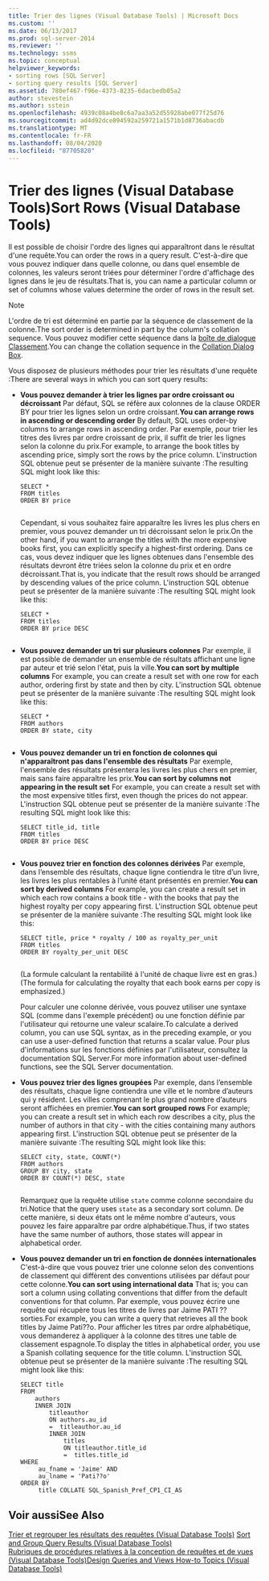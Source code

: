 ```yaml
---
title: Trier des lignes (Visual Database Tools) | Microsoft Docs
ms.custom: ''
ms.date: 06/13/2017
ms.prod: sql-server-2014
ms.reviewer: ''
ms.technology: ssms
ms.topic: conceptual
helpviewer_keywords:
- sorting rows [SQL Server]
- sorting query results [SQL Server]
ms.assetid: 780ef467-f96e-4373-8235-6dacbedb05a2
author: stevestein
ms.author: sstein
ms.openlocfilehash: 4939c08a4be8c6a7aa3a52d55928abe077f25d76
ms.sourcegitcommit: ad4d92dce894592a259721a1571b1d8736abacdb
ms.translationtype: MT
ms.contentlocale: fr-FR
ms.lasthandoff: 08/04/2020
ms.locfileid: "87705820"
---
```

# <a name="sort-rows-visual-database-tools"></a><span data-ttu-id="bb684-102">Trier des lignes (Visual Database Tools)</span><span class="sxs-lookup"><span data-stu-id="bb684-102">Sort Rows (Visual Database Tools)</span></span>
  <span data-ttu-id="bb684-103">Il est possible de choisir l'ordre des lignes qui apparaîtront dans le résultat d'une requête.</span><span class="sxs-lookup"><span data-stu-id="bb684-103">You can order the rows in a query result.</span></span> <span data-ttu-id="bb684-104">C'est-à-dire que vous pouvez indiquer dans quelle colonne, ou dans quel ensemble de colonnes, les valeurs seront triées pour déterminer l'ordre d'affichage des lignes dans le jeu de résultats.</span><span class="sxs-lookup"><span data-stu-id="bb684-104">That is, you can name a particular column or set of columns whose values determine the order of rows in the result set.</span></span>  
  
> [!NOTE]  
>  <span data-ttu-id="bb684-105">L'ordre de tri est déterminé en partie par la séquence de classement de la colonne.</span><span class="sxs-lookup"><span data-stu-id="bb684-105">The sort order is determined in part by the column's collation sequence.</span></span> <span data-ttu-id="bb684-106">Vous pouvez modifier cette séquence dans la [boîte de dialogue Classement](visual-database-tools.md).</span><span class="sxs-lookup"><span data-stu-id="bb684-106">You can change the collation sequence in the [Collation Dialog Box](visual-database-tools.md).</span></span>  
  
 <span data-ttu-id="bb684-107">Vous disposez de plusieurs méthodes pour trier les résultats d'une requête :</span><span class="sxs-lookup"><span data-stu-id="bb684-107">There are several ways in which you can sort query results:</span></span>  
  
-   <span data-ttu-id="bb684-108">**Vous pouvez demander à trier les lignes par ordre croissant ou décroissant** Par défaut, SQL se réfère aux colonnes de la clause ORDER BY pour trier les lignes selon un ordre croissant.</span><span class="sxs-lookup"><span data-stu-id="bb684-108">**You can arrange rows in ascending or descending order** By default, SQL uses order-by columns to arrange rows in ascending order.</span></span> <span data-ttu-id="bb684-109">Par exemple, pour trier les titres des livres par ordre croissant de prix, il suffit de trier les lignes selon la colonne du prix.</span><span class="sxs-lookup"><span data-stu-id="bb684-109">For example, to arrange the book titles by ascending price, simply sort the rows by the price column.</span></span> <span data-ttu-id="bb684-110">L'instruction SQL obtenue peut se présenter de la manière suivante :</span><span class="sxs-lookup"><span data-stu-id="bb684-110">The resulting SQL might look like this:</span></span>  
  
    ```  
    SELECT *  
    FROM titles  
    ORDER BY price  
  
    ```  
  
     <span data-ttu-id="bb684-111">Cependant, si vous souhaitez faire apparaître les livres les plus chers en premier, vous pouvez demander un tri décroissant selon le prix.</span><span class="sxs-lookup"><span data-stu-id="bb684-111">On the other hand, if you want to arrange the titles with the more expensive books first, you can explicitly specify a highest-first ordering.</span></span> <span data-ttu-id="bb684-112">Dans ce cas, vous devez indiquer que les lignes obtenues dans l'ensemble des résultats devront être triées selon la colonne du prix et en ordre décroissant.</span><span class="sxs-lookup"><span data-stu-id="bb684-112">That is, you indicate that the result rows should be arranged by descending values of the price column.</span></span> <span data-ttu-id="bb684-113">L'instruction SQL obtenue peut se présenter de la manière suivante :</span><span class="sxs-lookup"><span data-stu-id="bb684-113">The resulting SQL might look like this:</span></span>  
  
    ```  
    SELECT *  
    FROM titles  
    ORDER BY price DESC  
  
    ```  
  
-   <span data-ttu-id="bb684-114">**Vous pouvez demander un tri sur plusieurs colonnes** Par exemple, il est possible de demander un ensemble de résultats affichant une ligne par auteur et trié selon l'état, puis la ville.</span><span class="sxs-lookup"><span data-stu-id="bb684-114">**You can sort by multiple columns** For example, you can create a result set with one row for each author, ordering first by state and then by city.</span></span> <span data-ttu-id="bb684-115">L'instruction SQL obtenue peut se présenter de la manière suivante :</span><span class="sxs-lookup"><span data-stu-id="bb684-115">The resulting SQL might look like this:</span></span>  
  
    ```  
    SELECT *  
    FROM authors   
    ORDER BY state, city  
  
    ```  
  
-   <span data-ttu-id="bb684-116">**Vous pouvez demander un tri en fonction de colonnes qui n'apparaîtront pas dans l'ensemble des résultats** Par exemple, l'ensemble des résultats présentera les livres les plus chers en premier, mais sans faire apparaître les prix.</span><span class="sxs-lookup"><span data-stu-id="bb684-116">**You can sort by columns not appearing in the result set** For example, you can create a result set with the most expensive titles first, even though the prices do not appear.</span></span> <span data-ttu-id="bb684-117">L'instruction SQL obtenue peut se présenter de la manière suivante :</span><span class="sxs-lookup"><span data-stu-id="bb684-117">The resulting SQL might look like this:</span></span>  
  
    ```  
    SELECT title_id, title  
    FROM titles  
    ORDER BY price DESC  
  
    ```  
  
-   <span data-ttu-id="bb684-118">**Vous pouvez trier en fonction des colonnes dérivées** Par exemple, dans l’ensemble des résultats, chaque ligne contiendra le titre d’un livre, les livres les plus rentables à l’unité étant présentés en premier.</span><span class="sxs-lookup"><span data-stu-id="bb684-118">**You can sort by derived columns** For example, you can create a result set in which each row contains a book title - with the books that pay the highest royalty per copy appearing first.</span></span> <span data-ttu-id="bb684-119">L'instruction SQL obtenue peut se présenter de la manière suivante :</span><span class="sxs-lookup"><span data-stu-id="bb684-119">The resulting SQL might look like this:</span></span>  
  
    ```  
    SELECT title, price * royalty / 100 as royalty_per_unit  
    FROM titles  
    ORDER BY royalty_per_unit DESC  
  
    ```  
  
     <span data-ttu-id="bb684-120">(La formule calculant la rentabilité à l'unité de chaque livre est en gras.)</span><span class="sxs-lookup"><span data-stu-id="bb684-120">(The formula for calculating the royalty that each book earns per copy is emphasized.)</span></span>  
  
     <span data-ttu-id="bb684-121">Pour calculer une colonne dérivée, vous pouvez utiliser une syntaxe SQL (comme dans l'exemple précédent) ou une fonction définie par l'utilisateur qui retourne une valeur scalaire.</span><span class="sxs-lookup"><span data-stu-id="bb684-121">To calculate a derived column, you can use SQL syntax, as in the preceding example, or you can use a user-defined function that returns a scalar value.</span></span> <span data-ttu-id="bb684-122">Pour plus d'informations sur les fonctions définies par l'utilisateur, consultez la documentation SQL Server.</span><span class="sxs-lookup"><span data-stu-id="bb684-122">For more information about user-defined functions, see the SQL Server documentation.</span></span>  
  
-   <span data-ttu-id="bb684-123">**Vous pouvez trier des lignes groupées** Par exemple, dans l’ensemble des résultats, chaque ligne contiendra une ville et le nombre d’auteurs qui y résident. Les villes comprenant le plus grand nombre d’auteurs seront affichées en premier.</span><span class="sxs-lookup"><span data-stu-id="bb684-123">**You can sort grouped rows** For example; you can create a result set in which each row describes a city, plus the number of authors in that city - with the cities containing many authors appearing first.</span></span> <span data-ttu-id="bb684-124">L'instruction SQL obtenue peut se présenter de la manière suivante :</span><span class="sxs-lookup"><span data-stu-id="bb684-124">The resulting SQL might look like this:</span></span>  
  
    ```  
    SELECT city, state, COUNT(*)  
    FROM authors  
    GROUP BY city, state  
    ORDER BY COUNT(*) DESC, state  
  
    ```  
  
     <span data-ttu-id="bb684-125">Remarquez que la requête utilise `state` comme colonne secondaire du tri.</span><span class="sxs-lookup"><span data-stu-id="bb684-125">Notice that the query uses `state` as a secondary sort column.</span></span> <span data-ttu-id="bb684-126">De cette manière, si deux états ont le même nombre d'auteurs, vous pouvez les faire apparaître par ordre alphabétique.</span><span class="sxs-lookup"><span data-stu-id="bb684-126">Thus, if two states have the same number of authors, those states will appear in alphabetical order.</span></span>  
  
-   <span data-ttu-id="bb684-127">**Vous pouvez demander un tri en fonction de données internationales** C'est-à-dire que vous pouvez trier une colonne selon des conventions de classement qui diffèrent des conventions utilisées par défaut pour cette colonne.</span><span class="sxs-lookup"><span data-stu-id="bb684-127">**You can sort using international data** That is; you can sort a column using collating conventions that differ from the default conventions for that column.</span></span> <span data-ttu-id="bb684-128">Par exemple, vous pouvez écrire une requête qui récupère tous les titres de livres par Jaime PATI ?? sorties.</span><span class="sxs-lookup"><span data-stu-id="bb684-128">For example, you can write a query that retrieves all the book titles by Jaime Pati??o.</span></span> <span data-ttu-id="bb684-129">Pour afficher les titres par ordre alphabétique, vous demanderez à appliquer à la colonne des titres une table de classement espagnole.</span><span class="sxs-lookup"><span data-stu-id="bb684-129">To display the titles in alphabetical order, you use a Spanish collating sequence for the title column.</span></span> <span data-ttu-id="bb684-130">L'instruction SQL obtenue peut se présenter de la manière suivante :</span><span class="sxs-lookup"><span data-stu-id="bb684-130">The resulting SQL might look like this:</span></span>  
  
    ```  
    SELECT title  
    FROM   
        authors   
        INNER JOIN   
            titleauthor   
            ON authors.au_id   
            =  titleauthor.au_id   
            INNER JOIN  
                titles   
                ON titleauthor.title_id   
                =  titles.title_id   
    WHERE   
         au_fname = 'Jaime' AND   
         au_lname = 'Pati??o'  
    ORDER BY   
         title COLLATE SQL_Spanish_Pref_CP1_CI_AS  
    ```  
  
## <a name="see-also"></a><span data-ttu-id="bb684-131">Voir aussi</span><span class="sxs-lookup"><span data-stu-id="bb684-131">See Also</span></span>  
 <span data-ttu-id="bb684-132">[Trier et regrouper les résultats des requêtes &#40;Visual Database Tools&#41;](sort-and-group-query-results-visual-database-tools.md) </span><span class="sxs-lookup"><span data-stu-id="bb684-132">[Sort and Group Query Results &#40;Visual Database Tools&#41;](sort-and-group-query-results-visual-database-tools.md) </span></span>  
 [<span data-ttu-id="bb684-133">Rubriques de procédures relatives à la conception de requêtes et de vues &#40;Visual Database Tools&#41;</span><span class="sxs-lookup"><span data-stu-id="bb684-133">Design Queries and Views How-to Topics &#40;Visual Database Tools&#41;</span></span>](design-queries-and-views-how-to-topics-visual-database-tools.md)  
  
  
